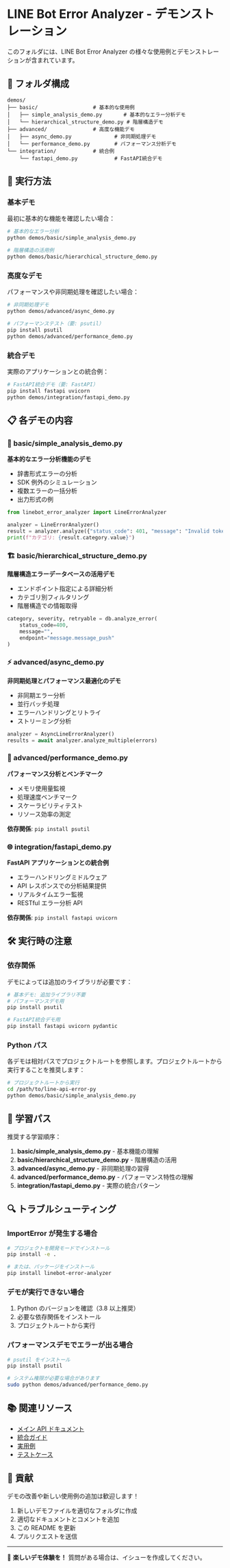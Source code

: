 # LINE Bot Error Analyzer - デモンストレーション

このフォルダには、LINE Bot Error Analyzer の様々な使用例とデモンストレーションが含まれています。

## 📁 フォルダ構成

```
demos/
├── basic/                  # 基本的な使用例
│   ├── simple_analysis_demo.py       # 基本的なエラー分析デモ
│   └── hierarchical_structure_demo.py # 階層構造デモ
├── advanced/               # 高度な機能デモ
│   ├── async_demo.py              # 非同期処理デモ
│   └── performance_demo.py        # パフォーマンス分析デモ
└── integration/            # 統合例
    └── fastapi_demo.py            # FastAPI統合デモ
```

## 🚀 実行方法

### 基本デモ

最初に基本的な機能を確認したい場合：

```bash
# 基本的なエラー分析
python demos/basic/simple_analysis_demo.py

# 階層構造の活用例
python demos/basic/hierarchical_structure_demo.py
```

### 高度なデモ

パフォーマンスや非同期処理を確認したい場合：

```bash
# 非同期処理デモ
python demos/advanced/async_demo.py

# パフォーマンステスト（要: psutil）
pip install psutil
python demos/advanced/performance_demo.py
```

### 統合デモ

実際のアプリケーションとの統合例：

```bash
# FastAPI統合デモ（要: FastAPI）
pip install fastapi uvicorn
python demos/integration/fastapi_demo.py
```

## 📋 各デモの内容

### 📖 basic/simple_analysis_demo.py

**基本的なエラー分析機能のデモ**

- 辞書形式エラーの分析
- SDK 例外のシミュレーション
- 複数エラーの一括分析
- 出力形式の例

```python
from linebot_error_analyzer import LineErrorAnalyzer

analyzer = LineErrorAnalyzer()
result = analyzer.analyze({"status_code": 401, "message": "Invalid token"})
print(f"カテゴリ: {result.category.value}")
```

### 🏗️ basic/hierarchical_structure_demo.py

**階層構造エラーデータベースの活用デモ**

- エンドポイント指定による詳細分析
- カテゴリ別フィルタリング
- 階層構造での情報取得

```python
category, severity, retryable = db.analyze_error(
    status_code=400,
    message="",
    endpoint="message.message_push"
)
```

### ⚡ advanced/async_demo.py

**非同期処理とパフォーマンス最適化のデモ**

- 非同期エラー分析
- 並行バッチ処理
- エラーハンドリングとリトライ
- ストリーミング分析

```python
analyzer = AsyncLineErrorAnalyzer()
results = await analyzer.analyze_multiple(errors)
```

### 🔬 advanced/performance_demo.py

**パフォーマンス分析とベンチマーク**

- メモリ使用量監視
- 処理速度ベンチマーク
- スケーラビリティテスト
- リソース効率の測定

**依存関係**: `pip install psutil`

### 🌐 integration/fastapi_demo.py

**FastAPI アプリケーションとの統合例**

- エラーハンドリングミドルウェア
- API レスポンスでの分析結果提供
- リアルタイムエラー監視
- RESTful エラー分析 API

**依存関係**: `pip install fastapi uvicorn`

## 🛠️ 実行時の注意

### 依存関係

デモによっては追加のライブラリが必要です：

```bash
# 基本デモ: 追加ライブラリ不要
# パフォーマンスデモ用
pip install psutil

# FastAPI統合デモ用
pip install fastapi uvicorn pydantic
```

### Python パス

各デモは相対パスでプロジェクトルートを参照します。プロジェクトルートから実行することを推奨します：

```bash
# プロジェクトルートから実行
cd /path/to/line-api-error-py
python demos/basic/simple_analysis_demo.py
```

## 🎯 学習パス

推奨する学習順序：

1. **basic/simple_analysis_demo.py** - 基本機能の理解
2. **basic/hierarchical_structure_demo.py** - 階層構造の活用
3. **advanced/async_demo.py** - 非同期処理の習得
4. **advanced/performance_demo.py** - パフォーマンス特性の理解
5. **integration/fastapi_demo.py** - 実際の統合パターン

## 🔍 トラブルシューティング

### ImportError が発生する場合

```bash
# プロジェクトを開発モードでインストール
pip install -e .

# または、パッケージをインストール
pip install linebot-error-analyzer
```

### デモが実行できない場合

1. Python のバージョンを確認（3.8 以上推奨）
2. 必要な依存関係をインストール
3. プロジェクトルートから実行

### パフォーマンスデモでエラーが出る場合

```bash
# psutil をインストール
pip install psutil

# システム権限が必要な場合があります
sudo python demos/advanced/performance_demo.py
```

## 📚 関連リソース

- [メイン API ドキュメント](../docs/api/)
- [統合ガイド](../docs/integration/)
- [実用例](../examples/)
- [テストケース](../tests/)

## 🤝 貢献

デモの改善や新しい使用例の追加は歓迎します！

1. 新しいデモファイルを適切なフォルダに作成
2. 適切なドキュメントとコメントを追加
3. この README を更新
4. プルリクエストを送信

---

🎉 **楽しいデモ体験を！** 質問がある場合は、イシューを作成してください。
